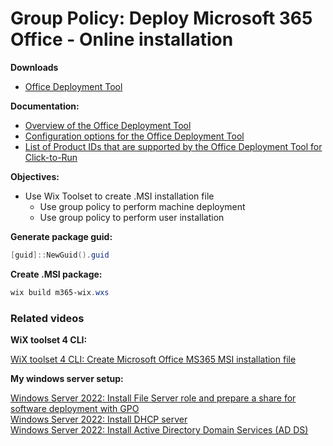 # Group Policy: Deploy Microsoft 365 Office - Online installation

<b>Downloads</b>

* [Office Deployment Tool](https://www.microsoft.com/en-us/download/details.aspx?id=49117)

<b>Documentation:</b>

* [Overview of the Office Deployment Tool](https://learn.microsoft.com/en-us/deployoffice/overview-office-deployment-tool)
* [Configuration options for the Office Deployment Tool](https://learn.microsoft.com/en-us/deployoffice/office-deployment-tool-configuration-options)
* [List of Product IDs that are supported by the Office Deployment Tool for Click-to-Run](https://learn.microsoft.com/en-us/microsoft-365/troubleshoot/installation/product-ids-supported-office-deployment-click-to-run)

<b>Objectives:</b>

* Use Wix Toolset to create .MSI installation file
   * Use group policy to perform machine deployment
   * Use group policy to perform user installation

<b>Generate package guid:</b>
```powershell
[guid]::NewGuid().guid
```

<b>Create .MSI package:</b>

```powershell
wix build m365-wix.wxs
```

### Related videos

<b>WiX toolset 4 CLI:</b>

[WiX toolset 4 CLI: Create Microsoft Office MS365 MSI installation file]()

<b>My windows server setup:</b>

[Windows Server 2022: Install File Server role and prepare a share for software deployment with GPO](https://youtu.be/jEWSdC2qwyA) <br />
[Windows Server 2022: Install DHCP server](https://youtu.be/8n0MD9stQis) <br />
[Windows Server 2022: Install Active Directory Domain Services (AD DS)](https://youtu.be/1cYewbW3Tl0) <br />
